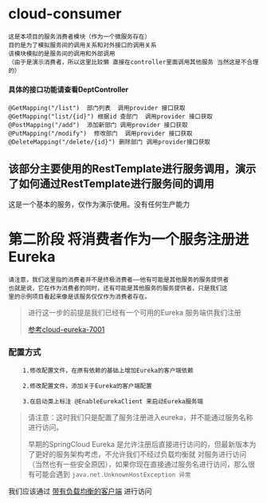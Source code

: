 # cloud-consumer
    这是本项目的服务消费者模块（作为一个微服务存在）
    目的是为了模拟服务间的调用关系和对外接口的调用关系
    该模块模拟的是服务间的调用和外部调用
    （由于是演示消费者，所以这里比较懒 直接在controller里面调用其他服务 当然这是不合理的）
####  具体的接口功能请查看DeptController
    @GetMapping("/list")  部门列表  调用provider 接口获取
    @GetMapping("list/{id}") 根据id 查部门  调用provider 接口获取
    @PostMapping("/add")  添加新部门 调用provider 接口获取
    @PutMapping("/modify")  修改部门  调用provider 接口获取
    @DeleteMapping("/delete/{id}") 删除部门 调用provider接口获取 
    
## 该部分主要使用的RestTemplate进行服务调用，演示了如何通过RestTemplate进行服务间的调用
   这是一个基本的服务，仅作为演示使用。没有任何生产能力

#  第二阶段 将消费者作为一个服务注册进Eureka 
    请注意，我们这里指的消费者并不是终极消费者——他有可能是其他服务的服务提供者
    也就是说，它在作为消费者的同时，还有可能是其他服务的服务提供者，只是我们这
    里的示例项目看起来像是该服务仅仅作为消费者存在。
    
>   进行这一步的前提是我们已经有一个可用的Eureka 服务端供我们注册
>   
>   [参考cloud-eureka-7001](https://github.com/811105717/SpringCloud/tree/master/cloud-eureka-7001) 
        
### 配置方式
        1.修改配置文件，在原有依赖的基础上增加Eureka的客户端依赖 
           
        2.修改配置文件，添加关于Eureka的客户端配置
           
        3.在启动类上标注 @EnableEurekaClient 来启动Eureka服务端
>   请注意：这时我们只是配置了服务注册进入eureka，并不能通过服务名称进行访问。
>
>   早期的SpringCloud Eureka 是允许注册后直接进行访问的，但最新版本为了更好的服务架构考虑，不允许我们不经过负载均衡就
>   对服务进行访问（当然也有一些安全原因），如果你现在直接通过服务名进行访问，那么很有可能会遇到 ``` java.net.UnknownHostException 异常 ```

   我们应该通过  [带有负载均衡的客户端](https://github.com/811105717/SpringCloud/tree/master/cloud-consumer-ribbon-81) 进行访问